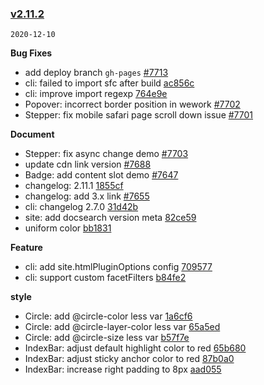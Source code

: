 ### [v2.11.2](https://github.com/youzan/vant/compare/v2.11.1...v2.11.2)

`2020-12-10`

**Bug Fixes**

- add deploy branch `gh-pages` [#7713](https://github.com/youzan/vant/issues/7713)
- cli: failed to import sfc after build [ac856c](https://github.com/youzan/vant/commit/ac856c2673fdbe9c38e6e5dc59ee2e4dfefc629e)
- cli: improve import regexp [764e9e](https://github.com/youzan/vant/commit/764e9e2d69749c26de16ec13c835f34c17c83ad5)
- Popover: incorrect border position in wework [#7702](https://github.com/youzan/vant/issues/7702)
- Stepper: fix mobile safari page scroll down issue [#7701](https://github.com/youzan/vant/issues/7701)

**Document**

- Stepper: fix async change demo [#7703](https://github.com/youzan/vant/issues/7703)
- update cdn link version [#7688](https://github.com/youzan/vant/issues/7688)
- Badge: add content slot demo [#7647](https://github.com/youzan/vant/issues/7647)
- changelog: 2.11.1 [1855cf](https://github.com/youzan/vant/commit/1855cffeb2b7ea07d7bda09b19067ff625d219d3)
- changelog: add 3.x link [#7655](https://github.com/youzan/vant/issues/7655)
- cli: changelog 2.7.0 [31d42b](https://github.com/youzan/vant/commit/31d42b4f8026e20c33d26998ec54f5877f25b26f)
- site: add docsearch version meta [82ce59](https://github.com/youzan/vant/commit/82ce590eb87859c4545a69a1af1deff24a912902)
- uniform color [bb1831](https://github.com/youzan/vant/commit/bb18310f1b1088bfa5a57f12a3c416e49f472483)

**Feature**

- cli: add site.htmlPluginOptions config [709577](https://github.com/youzan/vant/commit/7095773854e25fbed2a5fe0ad7f096b9cc395e9d)
- cli: support custom facetFilters [b84fe2](https://github.com/youzan/vant/commit/b84fe21baa04e11cce20041d34545b69b43219c0)

**style**

- Circle: add @circle-color less var [1a6cf6](https://github.com/youzan/vant/commit/1a6cf64f548bb19c6bd478db67f2e0a1d7c9a145)
- Circle: add @circle-layer-color less var [65a5ed](https://github.com/youzan/vant/commit/65a5ed85537b7a406655bd39f7e4f5332d780a82)
- Circle: add @circle-size less var [b57f7e](https://github.com/youzan/vant/commit/b57f7e9d9810ce95047334f0897899ebddaac6f3)
- IndexBar: adjust default highlight color to red [65b680](https://github.com/youzan/vant/commit/65b6807a7e6b8a415b5f228c5d55426cd81a1dfa)
- IndexBar: adjust sticky anchor color to red [87b0a0](https://github.com/youzan/vant/commit/87b0a034958296a720409ded893e708081c35bc5)
- IndexBar: increase right padding to 8px [aad055](https://github.com/youzan/vant/commit/aad055906484d8b6c38a9f84a768f09522b13a41)
